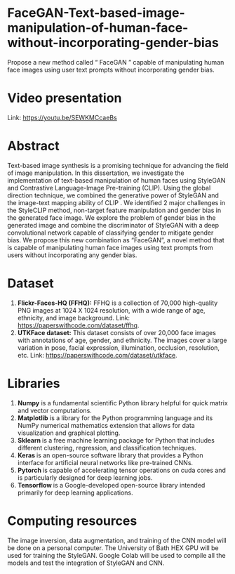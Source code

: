 # FaceGAN-Text-based-image-manipulation-of-human-face-without-incorporating-gender-bias
Propose a new method called “ FaceGAN ” capable of manipulating human face images using user text prompts without incorporating gender bias.

# Video presentation

Link: https://youtu.be/SEWKMCcaeBs

# Abstract

Text-based image synthesis is a promising technique for advancing the field of image manipulation.
In this dissertation, we investigate the implementation of text-based manipulation
of human faces using StyleGAN and Contrastive Language-Image Pre-training (CLIP). Using the global direction technique, we
combined the generative power of StyleGAN and the image-text mapping ability of CLIP
. We identified 2 major challenges in the StyleCLIP method,
non-target feature manipulation and gender bias in the generated face image. We explore the
problem of gender bias in the generated image and combine the discriminator of StyleGAN with
a deep convolutional network capable of classifying gender to mitigate gender bias. We
propose this new combination as “FaceGAN”, a novel method that is capable of manipulating
human face images using text prompts from users without incorporating any gender bias.

# Dataset

1. <b> Flickr-Faces-HQ (FFHQ):</b> FFHQ is a collection of 70,000 high-quality PNG images at 1024 X 1024 resolution, with a
wide range of age, ethnicity, and image background. Link: https://paperswithcode.com/dataset/ffhq.
2. <b> UTKFace dataset:</b> This dataset consists of over 20,000 face images with annotations of age, gender, and ethnicity.
The images cover a large variation in pose, facial expression, illumination, occlusion, resolution,
etc. Link: https://paperswithcode.com/dataset/utkface.

# Libraries
1. <b>Numpy</b> is a fundamental scientific Python library helpful for quick
matrix and vector computations.
2. <b>Matplotlib</b> is a library for the Python programming language and its
NumPy numerical mathematics extension that allows for data visualization and graphical
plotting.
3. <b> Sklearn </b> is a free machine learning package for Python that
includes different clustering, regression, and classification techniques.
4. <b> Keras </b> is an open-source software library that provides a Python
interface for artificial neural networks like pre-trained CNNs.
5. <b> Pytorch </b>  is capable of accelerating tensor operations on cuda cores
and is particularly designed for deep learning jobs.
6. <b> Tensorflow </b> is a Google-developed open-source library intended
primarily for deep learning applications.

# Computing resources

The image inversion, data augmentation, and training of the CNN model will be done on a personal
computer. The University of Bath HEX GPU will be used for training the StyleGAN. Google
Colab will be used to compile all the models and test the integration of StyleGAN and CNN.


